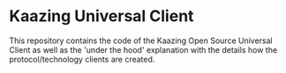 # Kaazing Universal Client

This repository contains the code of the Kaazing Open Source Universal Client as well as the 'under the hood' explanation with the details how the protocol/technology clients are created.
